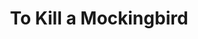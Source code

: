 ---
title: To Kill a Mockingbird
poster: /assets/uploads/mockingbird.jpg
header: ''
description: >-
  he world premier of Academy Award winner Aaron Sorkin's new play, directed by
  Tony winner Bartlett Sher.
theater: Shubert Theatre
preview: '2018-11-01'
opening: '2018-12-13'
closing: ''
tonyaward: false
criticspick: true
trailer: 'https://www.youtube.com/watch?v=RuGyut6C4Es'
website: 'https://tokillamockingbirdbroadway.com'
tickets:
  - highlight: false
    info: >-
      On sale when the Sam S. Shubert Theatre box office opens on a first-come,
      first-served basis. 10 AM (12 PM on Sundays). Cash or credit. 2 tickets
      per person limit 2. Seat Locations: Orchestra ($49) and Balcony ($39)
      maybe partial view.
    title: $39 Rush
    type: rush
  - highlight: false
    info: >-
      Available at the Sam S. Shubert Theatre box office on the day of the
      performance if the performance is sold out. 10am Monday- Saturday, 12pm
      Sunday. Cash or credit. 2 tickets per person limit. Seat locations at back
      of the orchestra section. Available only if the performance is sold out.
    title: $39 Standing
    type: standing
  - highlight: false
    info: 'https://www.lct.org/linctix/'
    title: $32 Linctix
    type: linctix
  - highlight: false
    info: >-
      https://www.broadwayinbound.com/to-kill-a-mockingbird-10-tickets-for-nyc-public-schools/
    title: $10 Schools
    type: schools
  - highlight: false
    info: 'https://www.telecharge.com/Broadway/To-Kill-a-Mockingbird/Ticket'
    title: $89-$199 
    type: regular
---